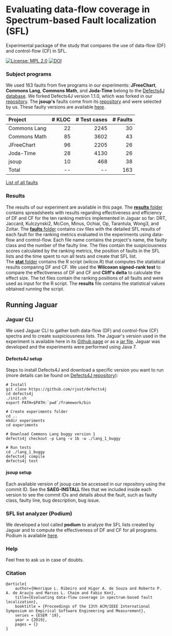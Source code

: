 # Evaluating data-flow coverage in Spectrum-based Fault localization (SFL)
Experimental package of the study that compares the use of data-flow (DF) and control-flow (CF) in SFL.

[![License: MPL 2.0](https://img.shields.io/badge/License-MPL%202.0-brightgreen.svg)](https://opensource.org/licenses/MPL-2.0)
[![DOI](https://zenodo.org/badge/DOI/10.5281/zenodo.3257046.svg)](https://doi.org/10.5281/zenodo.3257046)

### Subject programs
We used 163 faults from five programs in our experiments: **JFreeChart**, **Commons Lang**, **Commons Math**, and **Joda-Time** belong to the [Defects4J database](https://github.com/rjust/defects4j). We forked Defects4J version 1.1.0, which was forked in our [repository](https://github.com/saeg/defects4j/commits/master). The **jsoup's** faults come from its [repository](https://github.com/jhy/jsoup) and were selected by us. These faulty versions are available [here](https://github.com/saeg/experiments/tree/master/jaguar-2015). 

| Project | # KLOC | # Test cases | # Faults |
|:---------|---------:|---------:|---------:|
| Commons Lang | 22 | 2245 | 30 |
| Commons Math | 85 | 3602 | 43 |
| JFreeChart | 96 | 2205 | 26 |
| Joda-Time | 28 | 4130 | 26 |
| jsoup | 10 | 468 | 38 |
| Total | -- | -- | 163 |

[List of all faults](FAULTS.md)

### Results
The results of our experiment are available in this page. The [**results** folder](https://github.com/saeg/data-flow-sfl/tree/master/results) contains spreadsheets with results regarding effectiveness and efficiency of DF and CF for the ten ranking metrics implemented in Jaguar so far: DRT, Jaccard, Kulczynski2, McCon, Minus, Ochiai, Op, Tarantula, Wong3, and Zoltar.
The [**faults** folder](https://github.com/saeg/data-flow-sfl/tree/master/results/faults) contains csv files with the detailed SFL results of each fault for the ranking metrics evaluated in the experiments using data-flow and control-flow. Each file name contains the project's name, the faulty class and the number of the faulty line. The files contain the suspiciousness scores calculated by the ranking metrics, the position of faults in the SFL lists and the time spent to run all tests and create that SFL list.  
The [**stat** folder](https://github.com/saeg/data-flow-sfl/tree/master/results/stat) contains the R script (wilcox.R) that computes the statistical results comparing DF and CF. We used the **Wilcoxon signed-rank test** to compare the effectiveness of DF and CF and  **Cliff's delta** to calculate the effect size. The txt files contain the ranking positions of all faults and were used as input for the R script. The **results** file contains the statistical values obtained running the script.

## Running Jaguar

### Jaguar CLI
We used Jaguar CLI to gather both data-flow (DF) and control-flow (CF) spectra and to create suspiciousness lists.
The Jaguar's version used in the experiment is available here in its [Github page](https://github.com/saeg/jaguar/releases/tag/jaguar-0.0.6-4f9d6f0) or as a [jar file](https://github.com/saeg/jaguar/releases/download/jaguar-0.0.6-4f9d6f0/br.usp.each.saeg.jaguar.core-0.0.6-SNAPSHOT-jar-with-dependencies.jar). 
Jaguar was developed and the experiments were performed using Java 7.

#### Defects4J setup
Steps to install Defects4J and download a specific version you want to run (more details can be found on [Defects4J repository](https://github.com/rjust/defects4j)):

```shell
# Install
git clone https://github.com/rjust/defects4j
cd defects4j
./init.sh
export PATH=$PATH:`pwd`/framework/bin

# Create experiments folder
cd ..
mkdir experiments
cd experiments

# Download Commons Lang buggy version 1
defects4j checkout -p Lang -v 1b -w ./lang_1_buggy

# Run tests
cd ./lang_1_buggy
defects4j compile
defects4j test
```

#### jsoup setup
Each available version of jsoup can be accessed in our repository using the commit ID. See the **SAEG-INSTALL** files that we included inside each version to see the commit IDs and details about the fault, such as faulty class, faulty line, bug description, bug issue.

### SFL list analyzer (Podium)
We developed a tool called **podium** to analyze the SFL lists created by Jaguar and to compute the effectiveness of DF and CF for all programs. Podium is available [here](https://github.com/saeg/podium).

### Help
Feel free to ask us in case of doubts.

### Citation
```
@article{
	author={Henrique L. Ribeiro and Higor A. de Souza and Roberto P. A. de Araujo and Marcos L. Chaim and Fabio Kon},
	title={Evaluating data-flow coverage in spectrum-based fault localization},
	booktitle = {Proceedings of the 13th ACM/IEEE International Symposium on Empirical Software Engineering and Measurement},
	series = {ESEM '19},
	year = {2019},
	pages = {}
}
```
